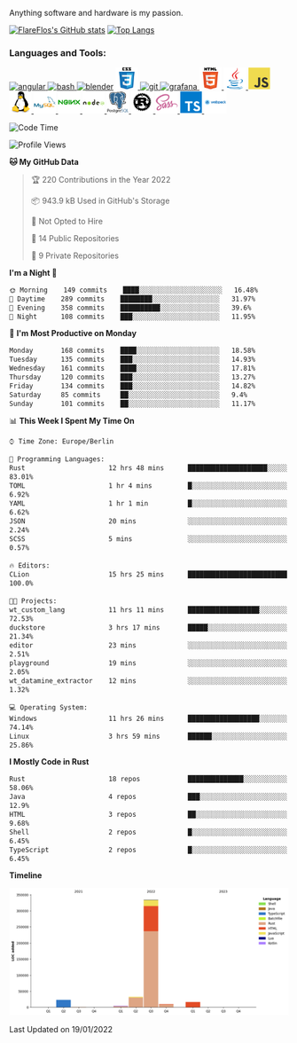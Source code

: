 Anything software and hardware is my passion.

[![FlareFlos's GitHub stats](https://github-readme-stats.vercel.app/api?username=FlareFlo&show_icons=true&theme=github_dark)](https://github.com/FlareFlo/github-readme-stats)
[![Top Langs](https://github-readme-stats.vercel.app/api/top-langs/?username=FlareFlo&langs_count=10&layout=compact&theme=github_dark)](https://github.com/FlareFlo/github-readme-stats)

<h3 align="left">Languages and Tools:</h3>
<div align="left"> 
    <a href="https://angular.io" target="_blank" rel="noreferrer"><img src="https://angular.io/assets/images/logos/angular/angular.svg" alt="angular" width="40" height="40"/> </a> 
    <a href="https://www.gnu.org/software/bash/" target="_blank" rel="noreferrer"> <img src="https://www.vectorlogo.zone/logos/gnu_bash/gnu_bash-icon.svg" alt="bash" width="40" height="40"/> </a> 
    <a href="https://www.blender.org/" target="_blank" rel="noreferrer"> <img src="https://download.blender.org/branding/community/blender_community_badge_white.svg" alt="blender" width="40" height="40"/></a> 
    <a href="https://www.w3schools.com/css/" target="_blank" rel="noreferrer"> <img src="https://raw.githubusercontent.com/devicons/devicon/master/icons/css3/css3-original-wordmark.svg" alt="css3" width="40" height="40"/> </a> 
    <a href="https://git-scm.com/" target="_blank" rel="noreferrer"> <img src="https://www.vectorlogo.zone/logos/git-scm/git-scm-icon.svg" alt="git" width="40" height="40"/> </a> 
    <a href="https://grafana.com" target="_blank" rel="noreferrer"> <img src="https://www.vectorlogo.zone/logos/grafana/grafana-icon.svg" alt="grafana" width="40" height="40"/> </a> 
    <a href="https://www.w3.org/html/" target="_blank" rel="noreferrer"> <img src="https://raw.githubusercontent.com/devicons/devicon/master/icons/html5/html5-original-wordmark.svg" alt="html5" width="40" height="40"/> </a> 
    <a href="https://www.java.com" target="_blank" rel="noreferrer"> <img src="https://raw.githubusercontent.com/devicons/devicon/master/icons/java/java-original.svg" alt="java" width="40" height="40"/> </a> 
    <a href="https://developer.mozilla.org/en-US/docs/Web/JavaScript" target="_blank" rel="noreferrer"> <img src="https://raw.githubusercontent.com/devicons/devicon/master/icons/javascript/javascript-original.svg" alt="javascript" width="40" height="40"/> </a> 
    <a href="https://www.linux.org/" target="_blank" rel="noreferrer"> <img src="https://raw.githubusercontent.com/devicons/devicon/master/icons/linux/linux-original.svg" alt="linux" width="40" height="40"/> </a> 
    <a href="https://www.mysql.com/" target="_blank" rel="noreferrer"> <img src="https://raw.githubusercontent.com/devicons/devicon/master/icons/mysql/mysql-original-wordmark.svg" alt="mysql" width="40" height="40"/> </a> 
    <a href="https://www.nginx.com" target="_blank" rel="noreferrer"> <img src="https://raw.githubusercontent.com/devicons/devicon/master/icons/nginx/nginx-original.svg" alt="nginx" width="40" height="40"/> </a> 
    <a href="https://nodejs.org" target="_blank" rel="noreferrer"> <img src="https://raw.githubusercontent.com/devicons/devicon/master/icons/nodejs/nodejs-original-wordmark.svg" alt="nodejs" width="40" height="40"/> </a> 
    <a href="https://www.postgresql.org" target="_blank" rel="noreferrer"> <img src="https://raw.githubusercontent.com/devicons/devicon/master/icons/postgresql/postgresql-original-wordmark.svg" alt="postgresql" width="40" height="40"/> </a> 
    <a href="https://www.rust-lang.org" target="_blank" rel="noreferrer"> <img src="https://raw.githubusercontent.com/devicons/devicon/master/icons/rust/rust-plain.svg" alt="rust" width="40" height="40"/> </a> 
    <a href="https://sass-lang.com" target="_blank" rel="noreferrer"> <img src="https://raw.githubusercontent.com/devicons/devicon/master/icons/sass/sass-original.svg" alt="sass" width="40" height="40"/> </a> 
    <a href="https://www.typescriptlang.org/" target="_blank" rel="noreferrer"> <img src="https://raw.githubusercontent.com/devicons/devicon/master/icons/typescript/typescript-original.svg" alt="typescript" width="40" height="40"/> </a> 
    <a href="https://webpack.js.org" target="_blank" rel="noreferrer"> <img src="https://raw.githubusercontent.com/devicons/devicon/d00d0969292a6569d45b06d3f350f463a0107b0d/icons/webpack/webpack-original-wordmark.svg" alt="webpack" width="40" height="40"/> </a> 
</div>

<!--START_SECTION:waka-->
![Code Time](http://img.shields.io/badge/Code%20Time-40%20hrs%205%20mins-blue)

![Profile Views](http://img.shields.io/badge/Profile%20Views-0-blue)

**🐱 My GitHub Data** 

> 🏆 220 Contributions in the Year 2022
 > 
> 📦 943.9 kB Used in GitHub's Storage 
 > 
> 🚫 Not Opted to Hire
 > 
> 📜 14 Public Repositories 
 > 
> 🔑 9 Private Repositories  
 > 
**I'm a Night 🦉** 

```text
🌞 Morning    149 commits    ████░░░░░░░░░░░░░░░░░░░░░   16.48% 
🌆 Daytime    289 commits    ████████░░░░░░░░░░░░░░░░░   31.97% 
🌃 Evening    358 commits    ██████████░░░░░░░░░░░░░░░   39.6% 
🌙 Night      108 commits    ███░░░░░░░░░░░░░░░░░░░░░░   11.95%

```
📅 **I'm Most Productive on Monday** 

```text
Monday       168 commits    ████░░░░░░░░░░░░░░░░░░░░░   18.58% 
Tuesday      135 commits    ███░░░░░░░░░░░░░░░░░░░░░░   14.93% 
Wednesday    161 commits    ████░░░░░░░░░░░░░░░░░░░░░   17.81% 
Thursday     120 commits    ███░░░░░░░░░░░░░░░░░░░░░░   13.27% 
Friday       134 commits    ███░░░░░░░░░░░░░░░░░░░░░░   14.82% 
Saturday     85 commits     ██░░░░░░░░░░░░░░░░░░░░░░░   9.4% 
Sunday       101 commits    ██░░░░░░░░░░░░░░░░░░░░░░░   11.17%

```


📊 **This Week I Spent My Time On** 

```text
⌚︎ Time Zone: Europe/Berlin

💬 Programming Languages: 
Rust                     12 hrs 48 mins      ████████████████████░░░░░   83.01% 
TOML                     1 hr 4 mins         █░░░░░░░░░░░░░░░░░░░░░░░░   6.92% 
YAML                     1 hr 1 min          █░░░░░░░░░░░░░░░░░░░░░░░░   6.62% 
JSON                     20 mins             ░░░░░░░░░░░░░░░░░░░░░░░░░   2.24% 
SCSS                     5 mins              ░░░░░░░░░░░░░░░░░░░░░░░░░   0.57%

🔥 Editors: 
CLion                    15 hrs 25 mins      █████████████████████████   100.0%

🐱‍💻 Projects: 
wt_custom_lang           11 hrs 11 mins      ██████████████████░░░░░░░   72.53% 
duckstore                3 hrs 17 mins       █████░░░░░░░░░░░░░░░░░░░░   21.34% 
editor                   23 mins             ░░░░░░░░░░░░░░░░░░░░░░░░░   2.51% 
playground               19 mins             ░░░░░░░░░░░░░░░░░░░░░░░░░   2.05% 
wt_datamine_extractor    12 mins             ░░░░░░░░░░░░░░░░░░░░░░░░░   1.32%

💻 Operating System: 
Windows                  11 hrs 26 mins      ██████████████████░░░░░░░   74.14% 
Linux                    3 hrs 59 mins       ██████░░░░░░░░░░░░░░░░░░░   25.86%

```

**I Mostly Code in Rust** 

```text
Rust                     18 repos            ██████████████░░░░░░░░░░░   58.06% 
Java                     4 repos             ███░░░░░░░░░░░░░░░░░░░░░░   12.9% 
HTML                     3 repos             ██░░░░░░░░░░░░░░░░░░░░░░░   9.68% 
Shell                    2 repos             █░░░░░░░░░░░░░░░░░░░░░░░░   6.45% 
TypeScript               2 repos             █░░░░░░░░░░░░░░░░░░░░░░░░   6.45%

```


**Timeline**

![Chart not found](https://raw.githubusercontent.com/FlareFlo/FlareFlo/main/charts/bar_graph.png) 


 Last Updated on 19/01/2022
<!--END_SECTION:waka-->